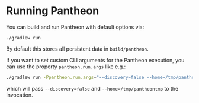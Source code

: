 # Running Pantheon

You can build and run Pantheon with default options via:

```
./gradlew run
```

By default this stores all persistent data in `build/pantheon`.

If you want to set custom CLI arguments for the Pantheon execution, you can use the property `pantheon.run.args` like e.g.:

```sh
./gradlew run -Ppantheon.run.args="--discovery=false --home=/tmp/pantheontmp"
```

which will pass `--discovery=false` and `--home=/tmp/pantheontmp` to the invocation.
